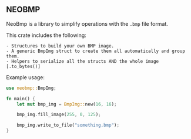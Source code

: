 NEOBMP
---
NeoBmp is a library to simplify operations with the `.bmp` file format.

This crate includes the following:

    - Structures to build your own BMP image.
    - A generic BmpImg struct to create them all automatically and group them.
    - Helpers to serialize all the structs AND the whole image [.to_bytes()]

Example usage:

```rust
use neobmp::BmpImg;

fn main() {
    let mut bmp_img = BmpImg::new(16, 16);

    bmp_img.fill_image(255, 0, 125);

    bmp_img.write_to_file("something.bmp");
}
```

